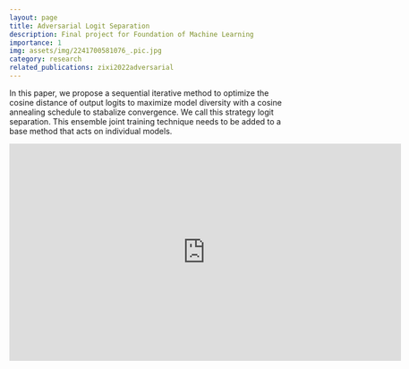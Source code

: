 ```yaml
---
layout: page
title: Adversarial Logit Separation
description: Final project for Foundation of Machine Learning
importance: 1
img: assets/img/2241700581076_.pic.jpg
category: research
related_publications: zixi2022adversarial
---
```


In this paper, we propose a sequential iterative method to optimize the cosine distance of output logits to maximize model diversity with a cosine annealing schedule to stabalize convergence. We call this strategy logit separation. This ensemble joint training technique needs to be added to a base method that acts on individual models.

<iframe src="https://jiawei-zhang.top/assets/pdf/FML-final-project.pdf" width="700" height="388" style="border: none;">Your browser does not support PDFs. Download the PDF to view it: <a href="https://jiawei-zhang.top/assets/pdf/FML-final-project.pdf">Download PDF</a>.</iframe>
